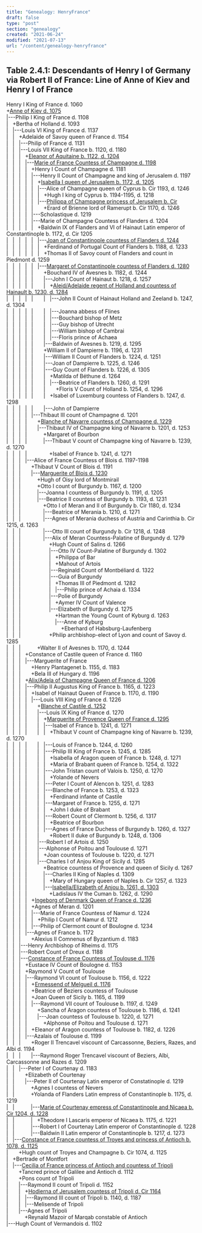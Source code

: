 ```yaml
---
title: "Genealogy: HenryFrance"
draft: false
type: "post"
section: "genealogy"
created: "2021-06-24"
modified: "2021-07-13"
url: "/content/genealogy-henryfrance"
---
```

<h2>Table 2.4.1: Descendants of Henry I of Germany via Robert II of France: Line of Anne of Kiev and Henry I of France</h2>
<p>
Henry I King of France d. 1060<br>
+<a name="n116"></a><a href="/woman/116.html">Anne of Kiev d. 1075</a><br>
|---Philip I King of France d. 1108<br>
|&nbsp;&nbsp;&nbsp;+Bertha of Holland d. 1093<br>
|&nbsp;&nbsp;&nbsp;|---Louis VI King of France d. 1137<br>
|&nbsp;&nbsp;&nbsp;|&nbsp;&nbsp;&nbsp;+Adelaide of Savoy queen of France d. 1154<br>
|&nbsp;&nbsp;&nbsp;|&nbsp;&nbsp;&nbsp;|---Philip of France d. 1131<br>
|&nbsp;&nbsp;&nbsp;|&nbsp;&nbsp;&nbsp;|---Louis VII King of France b. 1120, d. 1180<br>
|&nbsp;&nbsp;&nbsp;|&nbsp;&nbsp;&nbsp;|&nbsp;&nbsp;&nbsp;+<a name="n24"></a><a href="/woman/24.html">Eleanor of Aquitaine b. 1122, d. 1204</a><br>
|&nbsp;&nbsp;&nbsp;|&nbsp;&nbsp;&nbsp;|&nbsp;&nbsp;&nbsp;|---<a name="n25"></a><a href="/woman/25.html">Marie of France Countess of Champagne d. 1198</a><br>
|&nbsp;&nbsp;&nbsp;|&nbsp;&nbsp;&nbsp;|&nbsp;&nbsp;&nbsp;|&nbsp;&nbsp;&nbsp;+Henry I Count of Champagne d. 1181<br>
|&nbsp;&nbsp;&nbsp;|&nbsp;&nbsp;&nbsp;|&nbsp;&nbsp;&nbsp;|&nbsp;&nbsp;&nbsp;|---Henry II Count of Champagne and king of Jerusalem d. 1197<br>
|&nbsp;&nbsp;&nbsp;|&nbsp;&nbsp;&nbsp;|&nbsp;&nbsp;&nbsp;|&nbsp;&nbsp;&nbsp;|&nbsp;&nbsp;&nbsp;+<a name="n25246"></a><a href="/woman/25246.html">Isabella I queen of Jerusalem b. 1172, d. 1205</a><br>
|&nbsp;&nbsp;&nbsp;|&nbsp;&nbsp;&nbsp;|&nbsp;&nbsp;&nbsp;|&nbsp;&nbsp;&nbsp;|&nbsp;&nbsp;&nbsp;|---Alice of Champagne queen of Cyprus b. Cir 1193, d. 1246<br>
|&nbsp;&nbsp;&nbsp;|&nbsp;&nbsp;&nbsp;|&nbsp;&nbsp;&nbsp;|&nbsp;&nbsp;&nbsp;|&nbsp;&nbsp;&nbsp;|&nbsp;&nbsp;&nbsp;+Hugh I king of Cyprus b. 1194-1195, d. 1218<br>
|&nbsp;&nbsp;&nbsp;|&nbsp;&nbsp;&nbsp;|&nbsp;&nbsp;&nbsp;|&nbsp;&nbsp;&nbsp;|&nbsp;&nbsp;&nbsp;|---<a name="n167"></a><a href="/woman/167.html">Philippa of Champagne princess of Jerusalem b. Cir </a><br>
|&nbsp;&nbsp;&nbsp;|&nbsp;&nbsp;&nbsp;|&nbsp;&nbsp;&nbsp;|&nbsp;&nbsp;&nbsp;|&nbsp;&nbsp;&nbsp;&nbsp;&nbsp;&nbsp;&nbsp;+Erard of Brienne lord of Ramerupt b. Cir 1170, d. 1246<br>
|&nbsp;&nbsp;&nbsp;|&nbsp;&nbsp;&nbsp;|&nbsp;&nbsp;&nbsp;|&nbsp;&nbsp;&nbsp;|---Scholastique d. 1219<br>
|&nbsp;&nbsp;&nbsp;|&nbsp;&nbsp;&nbsp;|&nbsp;&nbsp;&nbsp;|&nbsp;&nbsp;&nbsp;|---Marie of Champagne Countess of Flanders d. 1204<br>
|&nbsp;&nbsp;&nbsp;|&nbsp;&nbsp;&nbsp;|&nbsp;&nbsp;&nbsp;|&nbsp;&nbsp;&nbsp;|&nbsp;&nbsp;&nbsp;+Baldwin IX of Flanders and VI of Hainaut Latin emperor of Constantinople b. 1172, d. Cir 1205<br>
|&nbsp;&nbsp;&nbsp;|&nbsp;&nbsp;&nbsp;|&nbsp;&nbsp;&nbsp;|&nbsp;&nbsp;&nbsp;|&nbsp;&nbsp;&nbsp;|---<a name="n21739"></a><a href="/woman/21739.html">Joan of Constantinople countess of Flanders d. 1244</a><br>
|&nbsp;&nbsp;&nbsp;|&nbsp;&nbsp;&nbsp;|&nbsp;&nbsp;&nbsp;|&nbsp;&nbsp;&nbsp;|&nbsp;&nbsp;&nbsp;|&nbsp;&nbsp;&nbsp;+Ferdinand of Portugal Count of Flanders b. 1188, d. 1233<br>
|&nbsp;&nbsp;&nbsp;|&nbsp;&nbsp;&nbsp;|&nbsp;&nbsp;&nbsp;|&nbsp;&nbsp;&nbsp;|&nbsp;&nbsp;&nbsp;|&nbsp;&nbsp;&nbsp;+Thomas II of Savoy count of Flanders and count in Piedmont d. 1259<br>
|&nbsp;&nbsp;&nbsp;|&nbsp;&nbsp;&nbsp;|&nbsp;&nbsp;&nbsp;|&nbsp;&nbsp;&nbsp;|&nbsp;&nbsp;&nbsp;|---<a name="n111"></a><a href="/woman/111.html">Margaret of Constantinople countess of Flanders d. 1280</a><br>
|&nbsp;&nbsp;&nbsp;|&nbsp;&nbsp;&nbsp;|&nbsp;&nbsp;&nbsp;|&nbsp;&nbsp;&nbsp;|&nbsp;&nbsp;&nbsp;&nbsp;&nbsp;&nbsp;&nbsp;+Bouchard IV of Avesnes b. 1182, d. 1244<br>
|&nbsp;&nbsp;&nbsp;|&nbsp;&nbsp;&nbsp;|&nbsp;&nbsp;&nbsp;|&nbsp;&nbsp;&nbsp;|&nbsp;&nbsp;&nbsp;&nbsp;&nbsp;&nbsp;&nbsp;|---John I Count of Hainaut b. 1218, d. 1257<br>
|&nbsp;&nbsp;&nbsp;|&nbsp;&nbsp;&nbsp;|&nbsp;&nbsp;&nbsp;|&nbsp;&nbsp;&nbsp;|&nbsp;&nbsp;&nbsp;&nbsp;&nbsp;&nbsp;&nbsp;|&nbsp;&nbsp;&nbsp;+<a name="n113"></a><a href="/woman/113.html">Aleid/Adelaide regent of Holland and countess of Hainault b. 1230, d. 1284</a><br>
|&nbsp;&nbsp;&nbsp;|&nbsp;&nbsp;&nbsp;|&nbsp;&nbsp;&nbsp;|&nbsp;&nbsp;&nbsp;|&nbsp;&nbsp;&nbsp;&nbsp;&nbsp;&nbsp;&nbsp;|&nbsp;&nbsp;&nbsp;|---John II Count of Hainaut Holland and Zeeland b. 1247, d. 1304<br>
|&nbsp;&nbsp;&nbsp;|&nbsp;&nbsp;&nbsp;|&nbsp;&nbsp;&nbsp;|&nbsp;&nbsp;&nbsp;|&nbsp;&nbsp;&nbsp;&nbsp;&nbsp;&nbsp;&nbsp;|&nbsp;&nbsp;&nbsp;|---Joanna abbess of Flines <br>
|&nbsp;&nbsp;&nbsp;|&nbsp;&nbsp;&nbsp;|&nbsp;&nbsp;&nbsp;|&nbsp;&nbsp;&nbsp;|&nbsp;&nbsp;&nbsp;&nbsp;&nbsp;&nbsp;&nbsp;|&nbsp;&nbsp;&nbsp;|---Bouchard bishop of Metz <br>
|&nbsp;&nbsp;&nbsp;|&nbsp;&nbsp;&nbsp;|&nbsp;&nbsp;&nbsp;|&nbsp;&nbsp;&nbsp;|&nbsp;&nbsp;&nbsp;&nbsp;&nbsp;&nbsp;&nbsp;|&nbsp;&nbsp;&nbsp;|---Guy bishop of Utrecht <br>
|&nbsp;&nbsp;&nbsp;|&nbsp;&nbsp;&nbsp;|&nbsp;&nbsp;&nbsp;|&nbsp;&nbsp;&nbsp;|&nbsp;&nbsp;&nbsp;&nbsp;&nbsp;&nbsp;&nbsp;|&nbsp;&nbsp;&nbsp;|---William bishop of Cambrai <br>
|&nbsp;&nbsp;&nbsp;|&nbsp;&nbsp;&nbsp;|&nbsp;&nbsp;&nbsp;|&nbsp;&nbsp;&nbsp;|&nbsp;&nbsp;&nbsp;&nbsp;&nbsp;&nbsp;&nbsp;|&nbsp;&nbsp;&nbsp;|---Floris prince of Achaea <br>
|&nbsp;&nbsp;&nbsp;|&nbsp;&nbsp;&nbsp;|&nbsp;&nbsp;&nbsp;|&nbsp;&nbsp;&nbsp;|&nbsp;&nbsp;&nbsp;&nbsp;&nbsp;&nbsp;&nbsp;|---Baldwin of Avesnes b. 1219, d. 1295<br>
|&nbsp;&nbsp;&nbsp;|&nbsp;&nbsp;&nbsp;|&nbsp;&nbsp;&nbsp;|&nbsp;&nbsp;&nbsp;|&nbsp;&nbsp;&nbsp;&nbsp;&nbsp;&nbsp;&nbsp;+William II of Dampierre b. 1196, d. 1231<br>
|&nbsp;&nbsp;&nbsp;|&nbsp;&nbsp;&nbsp;|&nbsp;&nbsp;&nbsp;|&nbsp;&nbsp;&nbsp;|&nbsp;&nbsp;&nbsp;&nbsp;&nbsp;&nbsp;&nbsp;|---William II Count of Flanders b. 1224, d. 1251<br>
|&nbsp;&nbsp;&nbsp;|&nbsp;&nbsp;&nbsp;|&nbsp;&nbsp;&nbsp;|&nbsp;&nbsp;&nbsp;|&nbsp;&nbsp;&nbsp;&nbsp;&nbsp;&nbsp;&nbsp;|---Joan of Dampierre b. 1225, d. 1246<br>
|&nbsp;&nbsp;&nbsp;|&nbsp;&nbsp;&nbsp;|&nbsp;&nbsp;&nbsp;|&nbsp;&nbsp;&nbsp;|&nbsp;&nbsp;&nbsp;&nbsp;&nbsp;&nbsp;&nbsp;|---Guy Count of Flanders b. 1226, d. 1305<br>
|&nbsp;&nbsp;&nbsp;|&nbsp;&nbsp;&nbsp;|&nbsp;&nbsp;&nbsp;|&nbsp;&nbsp;&nbsp;|&nbsp;&nbsp;&nbsp;&nbsp;&nbsp;&nbsp;&nbsp;|&nbsp;&nbsp;&nbsp;+Matilda of Béthune d. 1264<br>
|&nbsp;&nbsp;&nbsp;|&nbsp;&nbsp;&nbsp;|&nbsp;&nbsp;&nbsp;|&nbsp;&nbsp;&nbsp;|&nbsp;&nbsp;&nbsp;&nbsp;&nbsp;&nbsp;&nbsp;|&nbsp;&nbsp;&nbsp;|---Beatrice of Flanders b. 1260, d. 1291<br>
|&nbsp;&nbsp;&nbsp;|&nbsp;&nbsp;&nbsp;|&nbsp;&nbsp;&nbsp;|&nbsp;&nbsp;&nbsp;|&nbsp;&nbsp;&nbsp;&nbsp;&nbsp;&nbsp;&nbsp;|&nbsp;&nbsp;&nbsp;&nbsp;&nbsp;&nbsp;&nbsp;+Floris V Count of Holland b. 1254, d. 1296<br>
|&nbsp;&nbsp;&nbsp;|&nbsp;&nbsp;&nbsp;|&nbsp;&nbsp;&nbsp;|&nbsp;&nbsp;&nbsp;|&nbsp;&nbsp;&nbsp;&nbsp;&nbsp;&nbsp;&nbsp;|&nbsp;&nbsp;&nbsp;+Isabel of Luxemburg countess of Flanders b. 1247, d. 1298<br>
|&nbsp;&nbsp;&nbsp;|&nbsp;&nbsp;&nbsp;|&nbsp;&nbsp;&nbsp;|&nbsp;&nbsp;&nbsp;|&nbsp;&nbsp;&nbsp;&nbsp;&nbsp;&nbsp;&nbsp;|---John of Dampierre <br>
|&nbsp;&nbsp;&nbsp;|&nbsp;&nbsp;&nbsp;|&nbsp;&nbsp;&nbsp;|&nbsp;&nbsp;&nbsp;|---Thibaut III count of Champagne d. 1201<br>
|&nbsp;&nbsp;&nbsp;|&nbsp;&nbsp;&nbsp;|&nbsp;&nbsp;&nbsp;|&nbsp;&nbsp;&nbsp;&nbsp;&nbsp;&nbsp;&nbsp;+<a name="n78"></a><a href="/woman/78.html">Blanche of Navarre countess of Champagne d. 1229</a><br>
|&nbsp;&nbsp;&nbsp;|&nbsp;&nbsp;&nbsp;|&nbsp;&nbsp;&nbsp;|&nbsp;&nbsp;&nbsp;&nbsp;&nbsp;&nbsp;&nbsp;|---Thibaut IV of Champagne king of Navarre b. 1201, d. 1253<br>
|&nbsp;&nbsp;&nbsp;|&nbsp;&nbsp;&nbsp;|&nbsp;&nbsp;&nbsp;|&nbsp;&nbsp;&nbsp;&nbsp;&nbsp;&nbsp;&nbsp;&nbsp;&nbsp;&nbsp;&nbsp;+Margaret of Bourbon <br>
|&nbsp;&nbsp;&nbsp;|&nbsp;&nbsp;&nbsp;|&nbsp;&nbsp;&nbsp;|&nbsp;&nbsp;&nbsp;&nbsp;&nbsp;&nbsp;&nbsp;&nbsp;&nbsp;&nbsp;&nbsp;|---Thibaut V count of Champagne king of Navarre b. 1239, d. 1270<br>
|&nbsp;&nbsp;&nbsp;|&nbsp;&nbsp;&nbsp;|&nbsp;&nbsp;&nbsp;|&nbsp;&nbsp;&nbsp;&nbsp;&nbsp;&nbsp;&nbsp;&nbsp;&nbsp;&nbsp;&nbsp;&nbsp;&nbsp;&nbsp;&nbsp;+Isabel of France b. 1241, d. 1271<br>
|&nbsp;&nbsp;&nbsp;|&nbsp;&nbsp;&nbsp;|&nbsp;&nbsp;&nbsp;|---Alice of France Countess of Blois d. 1197-1198<br>
|&nbsp;&nbsp;&nbsp;|&nbsp;&nbsp;&nbsp;|&nbsp;&nbsp;&nbsp;&nbsp;&nbsp;&nbsp;&nbsp;+Thibaut V Count of Blois d. 1191<br>
|&nbsp;&nbsp;&nbsp;|&nbsp;&nbsp;&nbsp;|&nbsp;&nbsp;&nbsp;&nbsp;&nbsp;&nbsp;&nbsp;|---<a name="n26098"></a><a href="/woman/26098.html">Marguerite of Blois d. 1230</a><br>
|&nbsp;&nbsp;&nbsp;|&nbsp;&nbsp;&nbsp;|&nbsp;&nbsp;&nbsp;&nbsp;&nbsp;&nbsp;&nbsp;&nbsp;&nbsp;&nbsp;&nbsp;+Hugh of Oisy lord of Montmirail <br>
|&nbsp;&nbsp;&nbsp;|&nbsp;&nbsp;&nbsp;|&nbsp;&nbsp;&nbsp;&nbsp;&nbsp;&nbsp;&nbsp;&nbsp;&nbsp;&nbsp;&nbsp;+Otto I count of Burgundy b. 1167, d. 1200<br>
|&nbsp;&nbsp;&nbsp;|&nbsp;&nbsp;&nbsp;|&nbsp;&nbsp;&nbsp;&nbsp;&nbsp;&nbsp;&nbsp;&nbsp;&nbsp;&nbsp;&nbsp;|---Joanna I countess of Burgundy b. 1191, d. 1205<br>
|&nbsp;&nbsp;&nbsp;|&nbsp;&nbsp;&nbsp;|&nbsp;&nbsp;&nbsp;&nbsp;&nbsp;&nbsp;&nbsp;&nbsp;&nbsp;&nbsp;&nbsp;|---Beatrice II countess of Burgundy b. 1193, d. 1231<br>
|&nbsp;&nbsp;&nbsp;|&nbsp;&nbsp;&nbsp;|&nbsp;&nbsp;&nbsp;&nbsp;&nbsp;&nbsp;&nbsp;&nbsp;&nbsp;&nbsp;&nbsp;&nbsp;&nbsp;&nbsp;&nbsp;+Otto I of Meran and II of Burgundy b. Cir 1180, d. 1234<br>
|&nbsp;&nbsp;&nbsp;|&nbsp;&nbsp;&nbsp;|&nbsp;&nbsp;&nbsp;&nbsp;&nbsp;&nbsp;&nbsp;&nbsp;&nbsp;&nbsp;&nbsp;&nbsp;&nbsp;&nbsp;&nbsp;|---Beatrice of Merania b. 1210, d. 1271<br>
|&nbsp;&nbsp;&nbsp;|&nbsp;&nbsp;&nbsp;|&nbsp;&nbsp;&nbsp;&nbsp;&nbsp;&nbsp;&nbsp;&nbsp;&nbsp;&nbsp;&nbsp;&nbsp;&nbsp;&nbsp;&nbsp;|---Agnes of Merania duchess of Austria and Carinthia b. Cir 1215, d. 1263<br>
|&nbsp;&nbsp;&nbsp;|&nbsp;&nbsp;&nbsp;|&nbsp;&nbsp;&nbsp;&nbsp;&nbsp;&nbsp;&nbsp;&nbsp;&nbsp;&nbsp;&nbsp;&nbsp;&nbsp;&nbsp;&nbsp;|---Otto III count of Burgundy b. Cir 1218, d. 1248<br>
|&nbsp;&nbsp;&nbsp;|&nbsp;&nbsp;&nbsp;|&nbsp;&nbsp;&nbsp;&nbsp;&nbsp;&nbsp;&nbsp;&nbsp;&nbsp;&nbsp;&nbsp;&nbsp;&nbsp;&nbsp;&nbsp;|---Alix of Meran Countess-Palatine of Burgundy d. 1279<br>
|&nbsp;&nbsp;&nbsp;|&nbsp;&nbsp;&nbsp;|&nbsp;&nbsp;&nbsp;&nbsp;&nbsp;&nbsp;&nbsp;&nbsp;&nbsp;&nbsp;&nbsp;&nbsp;&nbsp;&nbsp;&nbsp;&nbsp;&nbsp;&nbsp;&nbsp;+Hugh Count of Salins d. 1266<br>
|&nbsp;&nbsp;&nbsp;|&nbsp;&nbsp;&nbsp;|&nbsp;&nbsp;&nbsp;&nbsp;&nbsp;&nbsp;&nbsp;&nbsp;&nbsp;&nbsp;&nbsp;&nbsp;&nbsp;&nbsp;&nbsp;&nbsp;&nbsp;&nbsp;&nbsp;|---Otto IV Count-Palatine of Burgundy d. 1302<br>
|&nbsp;&nbsp;&nbsp;|&nbsp;&nbsp;&nbsp;|&nbsp;&nbsp;&nbsp;&nbsp;&nbsp;&nbsp;&nbsp;&nbsp;&nbsp;&nbsp;&nbsp;&nbsp;&nbsp;&nbsp;&nbsp;&nbsp;&nbsp;&nbsp;&nbsp;|&nbsp;&nbsp;&nbsp;+Philippa of Bar <br>
|&nbsp;&nbsp;&nbsp;|&nbsp;&nbsp;&nbsp;|&nbsp;&nbsp;&nbsp;&nbsp;&nbsp;&nbsp;&nbsp;&nbsp;&nbsp;&nbsp;&nbsp;&nbsp;&nbsp;&nbsp;&nbsp;&nbsp;&nbsp;&nbsp;&nbsp;|&nbsp;&nbsp;&nbsp;+Mahout of Artois <br>
|&nbsp;&nbsp;&nbsp;|&nbsp;&nbsp;&nbsp;|&nbsp;&nbsp;&nbsp;&nbsp;&nbsp;&nbsp;&nbsp;&nbsp;&nbsp;&nbsp;&nbsp;&nbsp;&nbsp;&nbsp;&nbsp;&nbsp;&nbsp;&nbsp;&nbsp;|---Reginald Count of Montbéliard d. 1322<br>
|&nbsp;&nbsp;&nbsp;|&nbsp;&nbsp;&nbsp;|&nbsp;&nbsp;&nbsp;&nbsp;&nbsp;&nbsp;&nbsp;&nbsp;&nbsp;&nbsp;&nbsp;&nbsp;&nbsp;&nbsp;&nbsp;&nbsp;&nbsp;&nbsp;&nbsp;|---Guia of Burgundy <br>
|&nbsp;&nbsp;&nbsp;|&nbsp;&nbsp;&nbsp;|&nbsp;&nbsp;&nbsp;&nbsp;&nbsp;&nbsp;&nbsp;&nbsp;&nbsp;&nbsp;&nbsp;&nbsp;&nbsp;&nbsp;&nbsp;&nbsp;&nbsp;&nbsp;&nbsp;|&nbsp;&nbsp;&nbsp;+Thomas III of Piedmont d. 1282<br>
|&nbsp;&nbsp;&nbsp;|&nbsp;&nbsp;&nbsp;|&nbsp;&nbsp;&nbsp;&nbsp;&nbsp;&nbsp;&nbsp;&nbsp;&nbsp;&nbsp;&nbsp;&nbsp;&nbsp;&nbsp;&nbsp;&nbsp;&nbsp;&nbsp;&nbsp;|&nbsp;&nbsp;&nbsp;|---Philip prince of Achaia d. 1334<br>
|&nbsp;&nbsp;&nbsp;|&nbsp;&nbsp;&nbsp;|&nbsp;&nbsp;&nbsp;&nbsp;&nbsp;&nbsp;&nbsp;&nbsp;&nbsp;&nbsp;&nbsp;&nbsp;&nbsp;&nbsp;&nbsp;&nbsp;&nbsp;&nbsp;&nbsp;|---Polie of Burgundy <br>
|&nbsp;&nbsp;&nbsp;|&nbsp;&nbsp;&nbsp;|&nbsp;&nbsp;&nbsp;&nbsp;&nbsp;&nbsp;&nbsp;&nbsp;&nbsp;&nbsp;&nbsp;&nbsp;&nbsp;&nbsp;&nbsp;&nbsp;&nbsp;&nbsp;&nbsp;|&nbsp;&nbsp;&nbsp;+Aymer IV Count of Valence <br>
|&nbsp;&nbsp;&nbsp;|&nbsp;&nbsp;&nbsp;|&nbsp;&nbsp;&nbsp;&nbsp;&nbsp;&nbsp;&nbsp;&nbsp;&nbsp;&nbsp;&nbsp;&nbsp;&nbsp;&nbsp;&nbsp;&nbsp;&nbsp;&nbsp;&nbsp;|---Elizabeth of Burgundy d. 1275<br>
|&nbsp;&nbsp;&nbsp;|&nbsp;&nbsp;&nbsp;|&nbsp;&nbsp;&nbsp;&nbsp;&nbsp;&nbsp;&nbsp;&nbsp;&nbsp;&nbsp;&nbsp;&nbsp;&nbsp;&nbsp;&nbsp;&nbsp;&nbsp;&nbsp;&nbsp;&nbsp;&nbsp;&nbsp;&nbsp;+Hartman the Young Count of Kyburg d. 1263<br>
|&nbsp;&nbsp;&nbsp;|&nbsp;&nbsp;&nbsp;|&nbsp;&nbsp;&nbsp;&nbsp;&nbsp;&nbsp;&nbsp;&nbsp;&nbsp;&nbsp;&nbsp;&nbsp;&nbsp;&nbsp;&nbsp;&nbsp;&nbsp;&nbsp;&nbsp;&nbsp;&nbsp;&nbsp;&nbsp;|---Anne of Kyburg <br>
|&nbsp;&nbsp;&nbsp;|&nbsp;&nbsp;&nbsp;|&nbsp;&nbsp;&nbsp;&nbsp;&nbsp;&nbsp;&nbsp;&nbsp;&nbsp;&nbsp;&nbsp;&nbsp;&nbsp;&nbsp;&nbsp;&nbsp;&nbsp;&nbsp;&nbsp;&nbsp;&nbsp;&nbsp;&nbsp;&nbsp;&nbsp;&nbsp;&nbsp;+Eberhard of Habsburg-Laufenberg <br>
|&nbsp;&nbsp;&nbsp;|&nbsp;&nbsp;&nbsp;|&nbsp;&nbsp;&nbsp;&nbsp;&nbsp;&nbsp;&nbsp;&nbsp;&nbsp;&nbsp;&nbsp;&nbsp;&nbsp;&nbsp;&nbsp;&nbsp;&nbsp;&nbsp;&nbsp;+Philip archbishop-elect of Lyon and count of Savoy d. 1285<br>
|&nbsp;&nbsp;&nbsp;|&nbsp;&nbsp;&nbsp;|&nbsp;&nbsp;&nbsp;&nbsp;&nbsp;&nbsp;&nbsp;&nbsp;&nbsp;&nbsp;&nbsp;+Walter II of Avesnes b. 1170, d. 1244<br>
|&nbsp;&nbsp;&nbsp;|&nbsp;&nbsp;&nbsp;|&nbsp;&nbsp;&nbsp;+Constance of Castile queen of France d. 1160<br>
|&nbsp;&nbsp;&nbsp;|&nbsp;&nbsp;&nbsp;|&nbsp;&nbsp;&nbsp;|---Marguerite of France <br>
|&nbsp;&nbsp;&nbsp;|&nbsp;&nbsp;&nbsp;|&nbsp;&nbsp;&nbsp;&nbsp;&nbsp;&nbsp;&nbsp;+Henry Plantagenet b. 1155, d. 1183<br>
|&nbsp;&nbsp;&nbsp;|&nbsp;&nbsp;&nbsp;|&nbsp;&nbsp;&nbsp;&nbsp;&nbsp;&nbsp;&nbsp;+Bela III of Hungary d. 1196<br>
|&nbsp;&nbsp;&nbsp;|&nbsp;&nbsp;&nbsp;|&nbsp;&nbsp;&nbsp;+<a name="n32"></a><a href="/woman/32.html">Alix/Adela of Champagne Queen of France d. 1206</a><br>
|&nbsp;&nbsp;&nbsp;|&nbsp;&nbsp;&nbsp;|&nbsp;&nbsp;&nbsp;|---Philip II Augustus King of France b. 1165, d. 1223<br>
|&nbsp;&nbsp;&nbsp;|&nbsp;&nbsp;&nbsp;|&nbsp;&nbsp;&nbsp;|&nbsp;&nbsp;&nbsp;+Isabel of Hainaut Queen of France b. 1170, d. 1190<br>
|&nbsp;&nbsp;&nbsp;|&nbsp;&nbsp;&nbsp;|&nbsp;&nbsp;&nbsp;|&nbsp;&nbsp;&nbsp;|---Louis VIII King of France d. 1226<br>
|&nbsp;&nbsp;&nbsp;|&nbsp;&nbsp;&nbsp;|&nbsp;&nbsp;&nbsp;|&nbsp;&nbsp;&nbsp;&nbsp;&nbsp;&nbsp;&nbsp;+<a name="n77"></a><a href="/woman/77.html">Blanche of Castile d. 1252</a><br>
|&nbsp;&nbsp;&nbsp;|&nbsp;&nbsp;&nbsp;|&nbsp;&nbsp;&nbsp;|&nbsp;&nbsp;&nbsp;&nbsp;&nbsp;&nbsp;&nbsp;|---Louis IX King of France d. 1270<br>
|&nbsp;&nbsp;&nbsp;|&nbsp;&nbsp;&nbsp;|&nbsp;&nbsp;&nbsp;|&nbsp;&nbsp;&nbsp;&nbsp;&nbsp;&nbsp;&nbsp;|&nbsp;&nbsp;&nbsp;+<a name="n73"></a><a href="/woman/73.html">Marguerite of Provence Queen of France d. 1295</a><br>
|&nbsp;&nbsp;&nbsp;|&nbsp;&nbsp;&nbsp;|&nbsp;&nbsp;&nbsp;|&nbsp;&nbsp;&nbsp;&nbsp;&nbsp;&nbsp;&nbsp;|&nbsp;&nbsp;&nbsp;|---Isabel of France b. 1241, d. 1271<br>
|&nbsp;&nbsp;&nbsp;|&nbsp;&nbsp;&nbsp;|&nbsp;&nbsp;&nbsp;|&nbsp;&nbsp;&nbsp;&nbsp;&nbsp;&nbsp;&nbsp;|&nbsp;&nbsp;&nbsp;|&nbsp;&nbsp;&nbsp;+Thibaut V count of Champagne king of Navarre b. 1239, d. 1270<br>
|&nbsp;&nbsp;&nbsp;|&nbsp;&nbsp;&nbsp;|&nbsp;&nbsp;&nbsp;|&nbsp;&nbsp;&nbsp;&nbsp;&nbsp;&nbsp;&nbsp;|&nbsp;&nbsp;&nbsp;|---Louis of France b. 1244, d. 1260<br>
|&nbsp;&nbsp;&nbsp;|&nbsp;&nbsp;&nbsp;|&nbsp;&nbsp;&nbsp;|&nbsp;&nbsp;&nbsp;&nbsp;&nbsp;&nbsp;&nbsp;|&nbsp;&nbsp;&nbsp;|---Philip III King of France b. 1245, d. 1285<br>
|&nbsp;&nbsp;&nbsp;|&nbsp;&nbsp;&nbsp;|&nbsp;&nbsp;&nbsp;|&nbsp;&nbsp;&nbsp;&nbsp;&nbsp;&nbsp;&nbsp;|&nbsp;&nbsp;&nbsp;|&nbsp;&nbsp;&nbsp;+Isabella of Aragon queen of France b. 1248, d. 1271<br>
|&nbsp;&nbsp;&nbsp;|&nbsp;&nbsp;&nbsp;|&nbsp;&nbsp;&nbsp;|&nbsp;&nbsp;&nbsp;&nbsp;&nbsp;&nbsp;&nbsp;|&nbsp;&nbsp;&nbsp;|&nbsp;&nbsp;&nbsp;+Maria of Brabant queen of France b. 1254, d. 1322<br>
|&nbsp;&nbsp;&nbsp;|&nbsp;&nbsp;&nbsp;|&nbsp;&nbsp;&nbsp;|&nbsp;&nbsp;&nbsp;&nbsp;&nbsp;&nbsp;&nbsp;|&nbsp;&nbsp;&nbsp;|---John Tristan count of Valois b. 1250, d. 1270<br>
|&nbsp;&nbsp;&nbsp;|&nbsp;&nbsp;&nbsp;|&nbsp;&nbsp;&nbsp;|&nbsp;&nbsp;&nbsp;&nbsp;&nbsp;&nbsp;&nbsp;|&nbsp;&nbsp;&nbsp;|&nbsp;&nbsp;&nbsp;+Yolande of Nevers <br>
|&nbsp;&nbsp;&nbsp;|&nbsp;&nbsp;&nbsp;|&nbsp;&nbsp;&nbsp;|&nbsp;&nbsp;&nbsp;&nbsp;&nbsp;&nbsp;&nbsp;|&nbsp;&nbsp;&nbsp;|---Peter I Count of Alencon b. 1251, d. 1283<br>
|&nbsp;&nbsp;&nbsp;|&nbsp;&nbsp;&nbsp;|&nbsp;&nbsp;&nbsp;|&nbsp;&nbsp;&nbsp;&nbsp;&nbsp;&nbsp;&nbsp;|&nbsp;&nbsp;&nbsp;|---Blanche of France b. 1253, d. 1323<br>
|&nbsp;&nbsp;&nbsp;|&nbsp;&nbsp;&nbsp;|&nbsp;&nbsp;&nbsp;|&nbsp;&nbsp;&nbsp;&nbsp;&nbsp;&nbsp;&nbsp;|&nbsp;&nbsp;&nbsp;|&nbsp;&nbsp;&nbsp;+Ferdinand infante of Castile <br>
|&nbsp;&nbsp;&nbsp;|&nbsp;&nbsp;&nbsp;|&nbsp;&nbsp;&nbsp;|&nbsp;&nbsp;&nbsp;&nbsp;&nbsp;&nbsp;&nbsp;|&nbsp;&nbsp;&nbsp;|---Margaret of France b. 1255, d. 1271<br>
|&nbsp;&nbsp;&nbsp;|&nbsp;&nbsp;&nbsp;|&nbsp;&nbsp;&nbsp;|&nbsp;&nbsp;&nbsp;&nbsp;&nbsp;&nbsp;&nbsp;|&nbsp;&nbsp;&nbsp;|&nbsp;&nbsp;&nbsp;+John I duke of Brabant <br>
|&nbsp;&nbsp;&nbsp;|&nbsp;&nbsp;&nbsp;|&nbsp;&nbsp;&nbsp;|&nbsp;&nbsp;&nbsp;&nbsp;&nbsp;&nbsp;&nbsp;|&nbsp;&nbsp;&nbsp;|---Robert Count of Clermont b. 1256, d. 1317<br>
|&nbsp;&nbsp;&nbsp;|&nbsp;&nbsp;&nbsp;|&nbsp;&nbsp;&nbsp;|&nbsp;&nbsp;&nbsp;&nbsp;&nbsp;&nbsp;&nbsp;|&nbsp;&nbsp;&nbsp;|&nbsp;&nbsp;&nbsp;+Beatrice of Bourbon <br>
|&nbsp;&nbsp;&nbsp;|&nbsp;&nbsp;&nbsp;|&nbsp;&nbsp;&nbsp;|&nbsp;&nbsp;&nbsp;&nbsp;&nbsp;&nbsp;&nbsp;|&nbsp;&nbsp;&nbsp;|---Agnes of France Duchess of Burgundy b. 1260, d. 1327<br>
|&nbsp;&nbsp;&nbsp;|&nbsp;&nbsp;&nbsp;|&nbsp;&nbsp;&nbsp;|&nbsp;&nbsp;&nbsp;&nbsp;&nbsp;&nbsp;&nbsp;|&nbsp;&nbsp;&nbsp;&nbsp;&nbsp;&nbsp;&nbsp;+Robert II duke of Burgundy b. 1248, d. 1306<br>
|&nbsp;&nbsp;&nbsp;|&nbsp;&nbsp;&nbsp;|&nbsp;&nbsp;&nbsp;|&nbsp;&nbsp;&nbsp;&nbsp;&nbsp;&nbsp;&nbsp;|---Robert I of Artois d. 1250<br>
|&nbsp;&nbsp;&nbsp;|&nbsp;&nbsp;&nbsp;|&nbsp;&nbsp;&nbsp;|&nbsp;&nbsp;&nbsp;&nbsp;&nbsp;&nbsp;&nbsp;|---Alphonse of Poitou and Toulouse d. 1271<br>
|&nbsp;&nbsp;&nbsp;|&nbsp;&nbsp;&nbsp;|&nbsp;&nbsp;&nbsp;|&nbsp;&nbsp;&nbsp;&nbsp;&nbsp;&nbsp;&nbsp;|&nbsp;&nbsp;&nbsp;+Joan countess of Toulouse b. 1220, d. 1271<br>
|&nbsp;&nbsp;&nbsp;|&nbsp;&nbsp;&nbsp;|&nbsp;&nbsp;&nbsp;|&nbsp;&nbsp;&nbsp;&nbsp;&nbsp;&nbsp;&nbsp;|---Charles I of Anjou King of Sicily d. 1285<br>
|&nbsp;&nbsp;&nbsp;|&nbsp;&nbsp;&nbsp;|&nbsp;&nbsp;&nbsp;|&nbsp;&nbsp;&nbsp;&nbsp;&nbsp;&nbsp;&nbsp;&nbsp;&nbsp;&nbsp;&nbsp;+Beatrice countess of Provence and queen of Sicily d. 1267<br>
|&nbsp;&nbsp;&nbsp;|&nbsp;&nbsp;&nbsp;|&nbsp;&nbsp;&nbsp;|&nbsp;&nbsp;&nbsp;&nbsp;&nbsp;&nbsp;&nbsp;&nbsp;&nbsp;&nbsp;&nbsp;|---Charles II King of Naples d. 1309<br>
|&nbsp;&nbsp;&nbsp;|&nbsp;&nbsp;&nbsp;|&nbsp;&nbsp;&nbsp;|&nbsp;&nbsp;&nbsp;&nbsp;&nbsp;&nbsp;&nbsp;&nbsp;&nbsp;&nbsp;&nbsp;|&nbsp;&nbsp;&nbsp;+Mary of Hungary queen of Naples b. Cir 1257, d. 1323<br>
|&nbsp;&nbsp;&nbsp;|&nbsp;&nbsp;&nbsp;|&nbsp;&nbsp;&nbsp;|&nbsp;&nbsp;&nbsp;&nbsp;&nbsp;&nbsp;&nbsp;&nbsp;&nbsp;&nbsp;&nbsp;|---<a name="n26192"></a><a href="/woman/26192.html">Isabella/Elizabeth of Anjou b. 1261, d. 1303</a><br>
|&nbsp;&nbsp;&nbsp;|&nbsp;&nbsp;&nbsp;|&nbsp;&nbsp;&nbsp;|&nbsp;&nbsp;&nbsp;&nbsp;&nbsp;&nbsp;&nbsp;&nbsp;&nbsp;&nbsp;&nbsp;&nbsp;&nbsp;&nbsp;&nbsp;+Ladislaus IV the Cuman b. 1262, d. 1290<br>
|&nbsp;&nbsp;&nbsp;|&nbsp;&nbsp;&nbsp;|&nbsp;&nbsp;&nbsp;|&nbsp;&nbsp;&nbsp;+<a name="n68"></a><a href="/woman/68.html">Ingeborg of Denmark Queen of France d. 1236</a><br>
|&nbsp;&nbsp;&nbsp;|&nbsp;&nbsp;&nbsp;|&nbsp;&nbsp;&nbsp;|&nbsp;&nbsp;&nbsp;+Agnes of Meran d. 1201<br>
|&nbsp;&nbsp;&nbsp;|&nbsp;&nbsp;&nbsp;|&nbsp;&nbsp;&nbsp;|&nbsp;&nbsp;&nbsp;|---Marie of France Countess of Namur d. 1224<br>
|&nbsp;&nbsp;&nbsp;|&nbsp;&nbsp;&nbsp;|&nbsp;&nbsp;&nbsp;|&nbsp;&nbsp;&nbsp;|&nbsp;&nbsp;&nbsp;+Philip I Count of Namur d. 1212<br>
|&nbsp;&nbsp;&nbsp;|&nbsp;&nbsp;&nbsp;|&nbsp;&nbsp;&nbsp;|&nbsp;&nbsp;&nbsp;|---Philip of Clermont count of Boulogne d. 1234<br>
|&nbsp;&nbsp;&nbsp;|&nbsp;&nbsp;&nbsp;|&nbsp;&nbsp;&nbsp;|---Agnes of France b. 1172<br>
|&nbsp;&nbsp;&nbsp;|&nbsp;&nbsp;&nbsp;|&nbsp;&nbsp;&nbsp;&nbsp;&nbsp;&nbsp;&nbsp;+Alexius II Comnenus of Byzantium d. 1183<br>
|&nbsp;&nbsp;&nbsp;|&nbsp;&nbsp;&nbsp;|---Henry Archbishop of Rheims d. 1175<br>
|&nbsp;&nbsp;&nbsp;|&nbsp;&nbsp;&nbsp;|---Robert Count of Dreux d. 1188<br>
|&nbsp;&nbsp;&nbsp;|&nbsp;&nbsp;&nbsp;|---<a name="n3"></a><a href="/woman/3.html">Constance of France Countess of Toulouse d. 1176</a><br>
|&nbsp;&nbsp;&nbsp;|&nbsp;&nbsp;&nbsp;|&nbsp;&nbsp;&nbsp;+Eustace IV Count of Boulogne d. 1153<br>
|&nbsp;&nbsp;&nbsp;|&nbsp;&nbsp;&nbsp;|&nbsp;&nbsp;&nbsp;+Raymond V Count of Toulouse <br>
|&nbsp;&nbsp;&nbsp;|&nbsp;&nbsp;&nbsp;|&nbsp;&nbsp;&nbsp;|---Raymond VI count of Toulouse b. 1156, d. 1222<br>
|&nbsp;&nbsp;&nbsp;|&nbsp;&nbsp;&nbsp;|&nbsp;&nbsp;&nbsp;|&nbsp;&nbsp;&nbsp;+<a name="n25731"></a><a href="/woman/25731.html">Ermessend of Melgueil d. 1176</a><br>
|&nbsp;&nbsp;&nbsp;|&nbsp;&nbsp;&nbsp;|&nbsp;&nbsp;&nbsp;|&nbsp;&nbsp;&nbsp;+Beatrice of Beziers countess of Toulouse <br>
|&nbsp;&nbsp;&nbsp;|&nbsp;&nbsp;&nbsp;|&nbsp;&nbsp;&nbsp;|&nbsp;&nbsp;&nbsp;+Joan Queen of Sicily b. 1165, d. 1199<br>
|&nbsp;&nbsp;&nbsp;|&nbsp;&nbsp;&nbsp;|&nbsp;&nbsp;&nbsp;|&nbsp;&nbsp;&nbsp;|---Raymond VII count of Toulouse b. 1197, d. 1249<br>
|&nbsp;&nbsp;&nbsp;|&nbsp;&nbsp;&nbsp;|&nbsp;&nbsp;&nbsp;|&nbsp;&nbsp;&nbsp;&nbsp;&nbsp;&nbsp;&nbsp;+Sancha of Aragon countess of Toulouse b. 1186, d. 1241<br>
|&nbsp;&nbsp;&nbsp;|&nbsp;&nbsp;&nbsp;|&nbsp;&nbsp;&nbsp;|&nbsp;&nbsp;&nbsp;&nbsp;&nbsp;&nbsp;&nbsp;|---Joan countess of Toulouse b. 1220, d. 1271<br>
|&nbsp;&nbsp;&nbsp;|&nbsp;&nbsp;&nbsp;|&nbsp;&nbsp;&nbsp;|&nbsp;&nbsp;&nbsp;&nbsp;&nbsp;&nbsp;&nbsp;&nbsp;&nbsp;&nbsp;&nbsp;+Alphonse of Poitou and Toulouse d. 1271<br>
|&nbsp;&nbsp;&nbsp;|&nbsp;&nbsp;&nbsp;|&nbsp;&nbsp;&nbsp;|&nbsp;&nbsp;&nbsp;+Eleanor of Aragon countess of Toulouse b. 1182, d. 1226<br>
|&nbsp;&nbsp;&nbsp;|&nbsp;&nbsp;&nbsp;|&nbsp;&nbsp;&nbsp;|---Azalais of Toulouse d. 1199<br>
|&nbsp;&nbsp;&nbsp;|&nbsp;&nbsp;&nbsp;|&nbsp;&nbsp;&nbsp;&nbsp;&nbsp;&nbsp;&nbsp;+Roger II Trencavel viscount of Carcassonne, Beziers, Razes, and Albi d. 1194<br>
|&nbsp;&nbsp;&nbsp;|&nbsp;&nbsp;&nbsp;|&nbsp;&nbsp;&nbsp;&nbsp;&nbsp;&nbsp;&nbsp;|---Raymond Roger Trencavel viscount of Beziers, Albi, Carcassonne and Razes d. 1209<br>
|&nbsp;&nbsp;&nbsp;|&nbsp;&nbsp;&nbsp;|---Peter I of Courtenay d. 1183<br>
|&nbsp;&nbsp;&nbsp;|&nbsp;&nbsp;&nbsp;&nbsp;&nbsp;&nbsp;&nbsp;+Elizabeth of Courtenay <br>
|&nbsp;&nbsp;&nbsp;|&nbsp;&nbsp;&nbsp;&nbsp;&nbsp;&nbsp;&nbsp;|---Peter II of Courtenay Latin emperor of Constatinople d. 1219<br>
|&nbsp;&nbsp;&nbsp;|&nbsp;&nbsp;&nbsp;&nbsp;&nbsp;&nbsp;&nbsp;&nbsp;&nbsp;&nbsp;&nbsp;+Agnes I countess of Nevers <br>
|&nbsp;&nbsp;&nbsp;|&nbsp;&nbsp;&nbsp;&nbsp;&nbsp;&nbsp;&nbsp;&nbsp;&nbsp;&nbsp;&nbsp;+Yolanda of Flanders Latin empress of Constantinople b. 1175, d. 1219<br>
|&nbsp;&nbsp;&nbsp;|&nbsp;&nbsp;&nbsp;&nbsp;&nbsp;&nbsp;&nbsp;&nbsp;&nbsp;&nbsp;&nbsp;|---<a name="n25266"></a><a href="/woman/25266.html">Marie of Courtenay empress of Constantinople and Nicaea b. Cir 1204, d. 1228</a><br>
|&nbsp;&nbsp;&nbsp;|&nbsp;&nbsp;&nbsp;&nbsp;&nbsp;&nbsp;&nbsp;&nbsp;&nbsp;&nbsp;&nbsp;|&nbsp;&nbsp;&nbsp;+Theodore I Lascaris emperor of Nicaea b. 1175, d. 1221<br>
|&nbsp;&nbsp;&nbsp;|&nbsp;&nbsp;&nbsp;&nbsp;&nbsp;&nbsp;&nbsp;&nbsp;&nbsp;&nbsp;&nbsp;|---Robert I of Courtenay Latin emperor of Constantinople d. 1228<br>
|&nbsp;&nbsp;&nbsp;|&nbsp;&nbsp;&nbsp;&nbsp;&nbsp;&nbsp;&nbsp;&nbsp;&nbsp;&nbsp;&nbsp;|---Baldwin II Latin emperor of Constantinople b. 1217, d. 1273<br>
|&nbsp;&nbsp;&nbsp;|---<a name="n82"></a><a href="/woman/82.html">Constance of France countess of Troyes and princess of Antioch b. 1078, d. 1125</a><br>
|&nbsp;&nbsp;&nbsp;&nbsp;&nbsp;&nbsp;&nbsp;+Hugh count of Troyes and Champagne b. Cir 1074, d. 1125<br>
|&nbsp;&nbsp;&nbsp;+Bertrade of Montfort <br>
|&nbsp;&nbsp;&nbsp;|---<a name="n25275"></a><a href="/woman/25275.html">Cecilia of France princess of Antioch and countess of Tripoli</a><br>
|&nbsp;&nbsp;&nbsp;&nbsp;&nbsp;&nbsp;&nbsp;+Tancred prince of Galilee and Antioch d. 1112<br>
|&nbsp;&nbsp;&nbsp;&nbsp;&nbsp;&nbsp;&nbsp;+Pons count of Tripoli <br>
|&nbsp;&nbsp;&nbsp;&nbsp;&nbsp;&nbsp;&nbsp;|---Raymond II count of Tripoli d. 1152<br>
|&nbsp;&nbsp;&nbsp;&nbsp;&nbsp;&nbsp;&nbsp;|&nbsp;&nbsp;&nbsp;+<a name="n25260"></a><a href="/woman/25260.html">Hodierna of Jerusalem countess of Tripoli d. Cir 1164</a><br>
|&nbsp;&nbsp;&nbsp;&nbsp;&nbsp;&nbsp;&nbsp;|&nbsp;&nbsp;&nbsp;|---Raymond III count of Tripoli b. 1140, d. 1187<br>
|&nbsp;&nbsp;&nbsp;&nbsp;&nbsp;&nbsp;&nbsp;|&nbsp;&nbsp;&nbsp;|---Melisende of Tripoli <br>
|&nbsp;&nbsp;&nbsp;&nbsp;&nbsp;&nbsp;&nbsp;|---Agnes of Tripoli <br>
|&nbsp;&nbsp;&nbsp;&nbsp;&nbsp;&nbsp;&nbsp;&nbsp;&nbsp;&nbsp;&nbsp;+Reynald Mazoir of Marqab constable of Antioch <br>
|---Hugh Count of Vermandois d. 1102<br>
</p>
